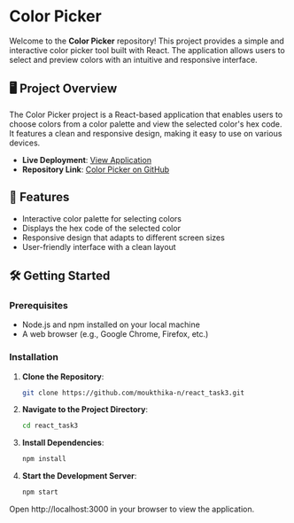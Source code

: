 # Color Picker

Welcome to the **Color Picker** repository! This project provides a simple and interactive color picker tool built with React. The application allows users to select and preview colors with an intuitive and responsive interface.

## 🖥️ Project Overview

The Color Picker project is a React-based application that enables users to choose colors from a color palette and view the selected color's hex code. It features a clean and responsive design, making it easy to use on various devices.

- **Live Deployment**: [View Application](https://react-task3-blue-one.vercel.app/)
- **Repository Link**: [Color Picker on GitHub](https://github.com/moukthika-n/react_task3)

## 🌟 Features

- Interactive color palette for selecting colors
- Displays the hex code of the selected color
- Responsive design that adapts to different screen sizes
- User-friendly interface with a clean layout

## 🛠️ Getting Started

### Prerequisites

- Node.js and npm installed on your local machine
- A web browser (e.g., Google Chrome, Firefox, etc.)

### Installation

1. **Clone the Repository**:

   ```bash
   git clone https://github.com/moukthika-n/react_task3.git
   ```
   
2. **Navigate to the Project Directory**:

   ```bash
   cd react_task3
   ```
3. **Install Dependencies**:

   ```bash
   npm install
   ```
4. **Start the Development Server**:

   ```bash
   npm start
   ```
Open http://localhost:3000 in your browser to view the application.
